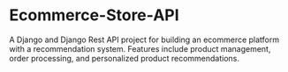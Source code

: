 # Ecommerce-Store-API
A Django and Django Rest API project for building an ecommerce platform with a recommendation system. Features include product management, order processing, and personalized product recommendations.
